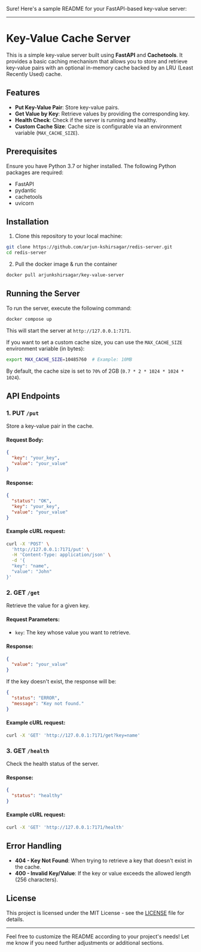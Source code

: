 Sure! Here's a sample README for your FastAPI-based key-value server:

---

# Key-Value Cache Server

This is a simple key-value server built using **FastAPI** and **Cachetools**. It provides a basic caching mechanism that allows you to store and retrieve key-value pairs with an optional in-memory cache backed by an LRU (Least Recently Used) cache.

## Features

- **Put Key-Value Pair**: Store key-value pairs.
- **Get Value by Key**: Retrieve values by providing the corresponding key.
- **Health Check**: Check if the server is running and healthy.
- **Custom Cache Size**: Cache size is configurable via an environment variable (`MAX_CACHE_SIZE`).

## Prerequisites

Ensure you have Python 3.7 or higher installed. The following Python packages are required:

- FastAPI
- pydantic
- cachetools
- uvicorn

## Installation

1. Clone this repository to your local machine:

```bash
git clone https://github.com/arjun-kshirsagar/redis-server.git
cd redis-server
```

2. Pull the docker image & run the container
```bash
docker pull arjunkshirsagar/key-value-server
```

## Running the Server

To run the server, execute the following command:

```bash
docker compose up
```

This will start the server at `http://127.0.0.1:7171`.

If you want to set a custom cache size, you can use the `MAX_CACHE_SIZE` environment variable (in bytes):

```bash
export MAX_CACHE_SIZE=10485760  # Example: 10MB
```

By default, the cache size is set to `70%` of 2GB (`0.7 * 2 * 1024 * 1024 * 1024`).

## API Endpoints

### 1. **PUT `/put`**
Store a key-value pair in the cache.

#### Request Body:
```json
{
  "key": "your_key",
  "value": "your_value"
}
```

#### Response:
```json
{
  "status": "OK",
  "key": "your_key",
  "value": "your_value"
}
```

#### Example cURL request:
```bash
curl -X 'POST' \
  'http://127.0.0.1:7171/put' \
  -H 'Content-Type: application/json' \
  -d '{
  "key": "name",
  "value": "John"
}'
```

### 2. **GET `/get`**
Retrieve the value for a given key.

#### Request Parameters:
- `key`: The key whose value you want to retrieve.

#### Response:
```json
{
  "value": "your_value"
}
```

If the key doesn't exist, the response will be:

```json
{
  "status": "ERROR",
  "message": "Key not found."
}
```

#### Example cURL request:
```bash
curl -X 'GET' 'http://127.0.0.1:7171/get?key=name'
```

### 3. **GET `/health`**
Check the health status of the server.

#### Response:
```json
{
  "status": "healthy"
}
```

#### Example cURL request:
```bash
curl -X 'GET' 'http://127.0.0.1:7171/health'
```

## Error Handling

- **404 - Key Not Found**: When trying to retrieve a key that doesn't exist in the cache.
- **400 - Invalid Key/Value**: If the key or value exceeds the allowed length (256 characters).

## License

This project is licensed under the MIT License - see the [LICENSE](LICENSE) file for details.

---

Feel free to customize the README according to your project's needs! Let me know if you need further adjustments or additional sections.